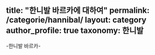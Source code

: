 title: "한니발 바르카에 대하여"
permalink: /categorie/hannibal/
layout: category
author_profile: true
taxonomy: 한니발
---

-한니발 바르카-

